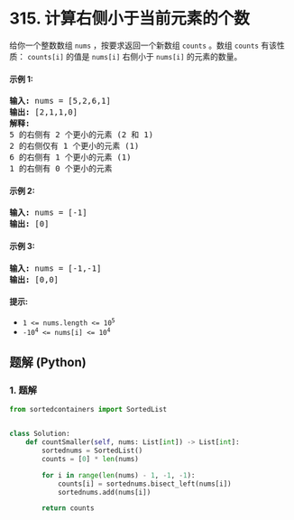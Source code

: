 # 315. 计算右侧小于当前元素的个数
给你一个整数数组 `nums` ，按要求返回一个新数组 `counts` 。数组 `counts` 有该性质： `counts[i]` 的值是  `nums[i]` 右侧小于 `nums[i]` 的元素的数量。

#### 示例 1:
<pre>
<strong>输入:</strong> nums = [5,2,6,1]
<strong>输出:</strong> [2,1,1,0]
<strong>解释:</strong>
5 的右侧有 2 个更小的元素 (2 和 1)
2 的右侧仅有 1 个更小的元素 (1)
6 的右侧有 1 个更小的元素 (1)
1 的右侧有 0 个更小的元素
</pre>

#### 示例 2:
<pre>
<strong>输入:</strong> nums = [-1]
<strong>输出:</strong> [0]
</pre>

#### 示例 3:
<pre>
<strong>输入:</strong> nums = [-1,-1]
<strong>输出:</strong> [0,0]
</pre>

#### 提示:
* <code>1 <= nums.length <= 10<sup>5</sup></code>
* <code>-10<sup>4</sup> <= nums[i] <= 10<sup>4</sup></code>

## 题解 (Python)

### 1. 题解
```Python
from sortedcontainers import SortedList


class Solution:
    def countSmaller(self, nums: List[int]) -> List[int]:
        sortednums = SortedList()
        counts = [0] * len(nums)

        for i in range(len(nums) - 1, -1, -1):
            counts[i] = sortednums.bisect_left(nums[i])
            sortednums.add(nums[i])

        return counts
```

